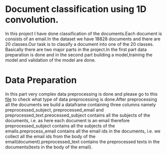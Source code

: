 # Document classification using 1D convolution.
In this project I have done classification of the documents.Each document is consists of an email.In the dataset we have 18828 documents and there are 20 classes.Our task is to classify a document into one of the 20 classes.
Basically there are two major parts in the project.In the first part data preparation is done and in the second part building a model,training the model and validation of the model are done.
# Data Preparation
In this part very complex data preprocessing is done and please go to this [file](https://github.com/sanjaybasak0/dc/blob/main/Text%20Classification%20Assignment.ipynb) to check what type of data preprocessing is done.After preprocessing all the documents we build a dataframe containing three columns namely preprocessed_subject, preprocessed_email and preprocessed_text.preocessed_subject contains all the subjects of the documents, i.e. as here each document is an email therefore preprocessed_subject contains all the subjects of the emails.preprocess_email contains all the email ids in the documents, i.e. we collect all the email ids from the body of the email(document).preprocessed_text contains the preprocessed texts in the documents(texts in the body of the email).
